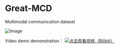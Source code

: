 # Great-MCD
Multimodal communication dataset

![Image](https://github.com/user-attachments/assets/4fa5cb94-fb05-4f06-bc49-610039bbdff4)

Video demo demonstration：
[![点击观看视频（Bilibili）](https://i0.hdslb.com/bfs/archive/2f7df4cf77cf1674bb2e528c5096b655b9b899dc.jpg)](https://www.bilibili.com/video/BV12V32zJEGj)
